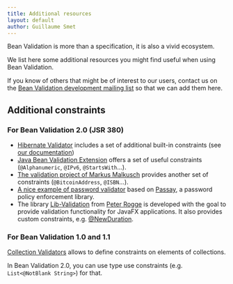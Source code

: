 ```yaml
---
title: Additional resources
layout: default
author: Guillaume Smet
---
```


Bean Validation is more than a specification, it is also a vivid ecosystem.

We list here some additional resources you might find useful when using
Bean Validation.

If you know of others that might be of interest to our users, contact us on the
[Bean Validation development mailing list](mailto:beanvalidation-dev@lists.jboss.org)
so that we can add them here.

## Additional constraints

### For Bean Validation 2.0 (JSR 380)

 * [Hibernate Validator](http://hibernate.org/validator/) includes a set of additional built-in constraints (see [our documentation](https://docs.jboss.org/hibernate/stable/validator/reference/en-US/html_single/#validator-defineconstraints-hv-constraints))
 * [Java Bean Validation Extension](https://github.com/nomemory/java-bean-validation-extension) offers a set of useful constraints (`@Alphanumeric`, `@IPv6`, `@StartsWith`...).
 * [The validation project of Markus Malkusch](https://github.com/malkusch/validation) provides another set of constraints (`@BitcoinAddress`, `@ISBN`...).
 * [A nice example of password validator](https://github.com/Baeldung/spring-security-registration/blob/master/src/main/java/org/baeldung/validation/PasswordConstraintValidator.java) based on [Passay](http://www.passay.org/), a password policy enforcement library.
 * The library [Lib-Validation](https://github.com/Naoghuman/lib-validation) from [Peter Rogge](https://github.com/Naoghuman) is developed with the goal to provide validation functionality for JavaFX applications. It also provides custom constraints, e.g. [@NewDuration](https://github.com/Naoghuman/lib-validation/blob/master/src/main/java/com/github/naoghuman/lib/validation/core/annotation/NewDuration.java).

### For Bean Validation 1.0 and 1.1

[Collection Validators](https://github.com/jirutka/validator-collection) allows to define constraints on elements of collections.

In Bean Validation 2.0, you can use type use constraints (e.g. `List<@NotBlank String>`) for that.
